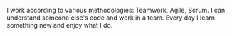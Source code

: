 I work according to various methodologies: Teamwork, Agile, Scrum. I can understand someone else's code and work in a team. Every day I learn something new and enjoy what I do.
